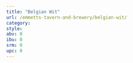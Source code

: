 ```yaml
---
title: "Belgian Wit"
url: /emmetts-tavern-and-brewery/belgian-wit/
category: 
style: 
abv: 0
ibu: 0
srm: 0
upc: 0
---
```


